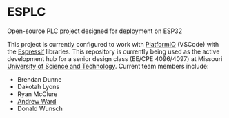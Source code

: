 # ESPLC
Open-source PLC project designed for deployment on ESP32 

This project is currently configured to work with <a href="https://platformio.org/platformio-ide">PlatformIO</a> (VSCode) with the <a href = "https://docs.platformio.org/en/latest/platforms/espressif32.html">Espressif</a> libraries.
This repository is currently being used as the active development hub for a senior design class (EE/CPE 4096/4097) at Missouri <a href="https://www.mst.edu/">University of Science and Technology</a>.
Current team members include:
  - Brendan Dunne 
  - Dakotah Lyons
  - Ryan McClure
  - <a href="aswmkm@umsystem.edu">Andrew Ward</a>
  - Donald Wunsch
